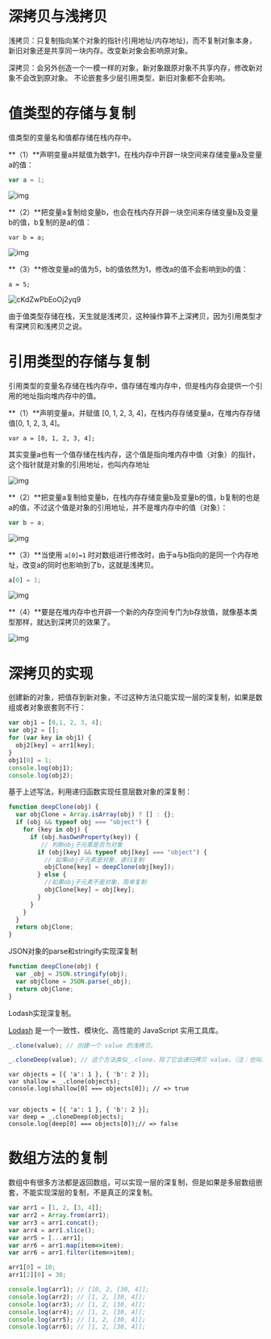 



# 深拷贝与浅拷贝

浅拷贝：只复制指向某个对象的指针(引用地址/内存地址)，而不复制对象本身，新旧对象还是共享同一块内存。改变新对象会影响原对象。

深拷贝：会另外创造一个一模一样的对象，新对象跟原对象不共享内存，修改新对象不会改到原对象。 不论嵌套多少层引用类型，新旧对象都不会影响。

# 值类型的存储与复制

值类型的变量名和值都存储在栈内存中。

**（1）**声明变量a并赋值为数字1，在栈内存中开辟一块空间来存储变量a及变量a的值：

```js
var a = 1;
```

![img](https://s2.loli.net/2021/12/17/qNsA9aiwvcIGlVX.jpg)

**（2）**把变量a复制给变量b，也会在栈内存开辟一块空间来存储变量b及变量b的值，b复制的是a的值：

```JS
var b = a;
```

![img](https://s2.loli.net/2023/07/05/ZszAiwcRMT5qhX7.jpg)

**（3）**修改变量a的值为5，b的值依然为1，修改a的值不会影响到b的值：

```JS
a = 5;
```

![cKdZwPbEoOj2yq9](https://s2.loli.net/2023/07/05/SYOWgN6xVr3weQU.jpg)

由于值类型存储在栈，天生就是浅拷贝，这种操作算不上深拷贝，因为引用类型才有深拷贝和浅拷贝之说。

# 引用类型的存储与复制

引用类型的变量名存储在栈内存中，值存储在堆内存中，但是栈内存会提供一个引用的地址指向堆内存中的值。

**（1）**声明变量a，并赋值 [0, 1, 2, 3, 4]，在栈内存存储变量a，在堆内存存储值[0, 1, 2, 3, 4]。

```JS
var a = [0, 1, 2, 3, 4];
```

其实变量a也有一个值存储在栈内存，这个值是指向堆内存中值（对象）的指针，这个指针就是对象的引用地址，也叫内存地址

![img](https://s2.loli.net/2021/12/17/SbjXqUe5ZCDz4nt.jpg)

**（2）**把变量a复制给变量b，在栈内存存储变量b及变量b的值，b复制的也是a的值，不过这个值是对象的引用地址，并不是堆内存中的值（对象）：

```js
var b = a;
```

![img](https://s2.loli.net/2021/12/17/8novy9CwhVKF6fl.jpg)

**（3）**当使用 `a[0]=1` 时对数组进行修改时，由于a与b指向的是同一个内存地址，改变a的同时也影响到了b，这就是浅拷贝。

```js
a[0] = 1;
```

![img](https://s2.loli.net/2021/12/17/dXLSHNkhbp4VOxj.jpg)

**（4）**要是在堆内存中也开辟一个新的内存空间专门为b存放值，就像基本类型那样，就达到深拷贝的效果了。

![img](https://s2.loli.net/2021/12/17/LjXIOU8Pq2s1cyu.jpg)

# 深拷贝的实现

创建新的对象，把值存到新对象，不过这种方法只能实现一层的深复制，如果是数组或者对象嵌套则不行：

```js
var obj1 = [0,1, 2, 3, 4];
var obj2 = [];
for (var key in obj1) {
  obj2[key] = arr1[key];
}
obj1[0] = 1;
console.log(obj1);
console.log(obj2);
```

基于上述写法，利用递归函数实现任意层数对象的深复制：

```js
function deepClone(obj) {
  var objClone = Array.isArray(obj) ? [] : {};
  if (obj && typeof obj === "object") {
    for (key in obj) {
      if (obj.hasOwnProperty(key)) {
         // 判断obj子元素是否为对象
        if (obj[key] && typeof obj[key] === "object") {
          // 如果obj子元素是对象，递归复制
          objClone[key] = deepClone(obj[key]);
        } else {
          //如果obj子元素不是对象，简单复制
          objClone[key] = obj[key];
        }
      }
    }
  }
  return objClone;
}
```

JSON对象的parse和stringify实现深复制

```js
function deepClone(obj) {
  var _obj = JSON.stringify(obj);
  var objClone = JSON.parse(_obj);
  return objClone;
}
```

Lodash实现深复制。

[Lodash](https://www.lodashjs.com/) 是一个一致性、模块化、高性能的 JavaScript 实用工具库。

```js
_.clone(value); // 创建一个 value 的浅拷贝。

_.cloneDeep(value); // 这个方法类似_.clone，除了它会递归拷贝 value。（注：也叫深拷贝）。
```

```JS
var objects = [{ 'a': 1 }, { 'b': 2 }];
var shallow = _.clone(objects);
console.log(shallow[0] === objects[0]);	// => true


var objects = [{ 'a': 1 }, { 'b': 2 }];
var deep = _.cloneDeep(objects);
console.log(deep[0] === objects[0]);// => false
```

# 数组方法的复制

数组中有很多方法都是返回数组，可以实现一层的深复制，但是如果是多层数组嵌套，不能实现深层的复制，不是真正的深复制。

```js
var arr1 = [1, 2, [3, 4]];
var arr2 = Array.from(arr1);
var arr3 = arr1.concat();
var arr4 = arr1.slice();
var arr5 = [...arr1];
var arr6 = arr1.map(item=>item);
var arr6 = arr1.filter(item=>item);

arr1[0] = 10;
arr1[2][0] = 30;

console.log(arr1); // [10, 2, [30, 4]];
console.log(arr2); // [1, 2, [30, 4]];
console.log(arr3); // [1, 2, [30, 4]];
console.log(arr4); // [1, 2, [30, 4]];
console.log(arr5); // [1, 2, [30, 4]];
console.log(arr6); // [1, 2, [30, 4]];
```

